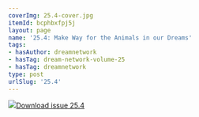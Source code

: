 ```yaml
---
coverImg: 25.4-cover.jpg
itemId: bcphbxfpj5j
layout: page
name: '25.4: Make Way for the Animals in our Dreams'
tags:
- hasAuthor: dreamnetwork
- hasTag: dream-network-volume-25
- hasTag: dreamnetwork
type: post
urlSlug: '25.4'
---
```

<img class="card-img" src="../images/25.4-rect.jpg"/><a href="../files/pdfs/Volume_25/25.4_animals.pdf" download="">Download issue 25.4</a>